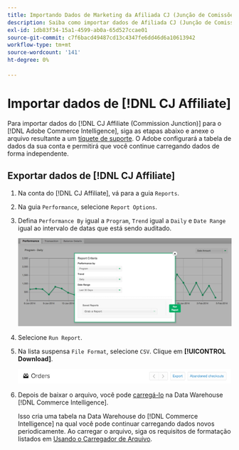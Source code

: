 ```yaml
---
title: Importando Dados de Marketing da Afiliada CJ (Junção de Comissões)
description: Saiba como importar dados de Afiliada CJ (Junção de Comissões) para o  [!DNL Commerce Intelligence].L Commerce Intelligence&rbrack;.
exl-id: 1db83f34-15a1-4599-ab0a-65d527ccae01
source-git-commit: c7f6bacd49487cd13c4347fe6dd46d6a10613942
workflow-type: tm+mt
source-wordcount: '141'
ht-degree: 0%

---
```


# Importar dados de [!DNL CJ Affiliate]

Para importar dados do [!DNL CJ Affiliate (Commission Junction)] para o [!DNL Adobe Commerce Intelligence], siga as etapas abaixo e anexe o arquivo resultante a um [tíquete de suporte](https://experienceleague.adobe.com/docs/commerce-knowledge-base/kb/troubleshooting/miscellaneous/mbi-service-policies.html?lang=pt-BR). O Adobe configurará a tabela de dados da sua conta e permitirá que você continue carregando dados de forma independente.

## Exportar dados de [!DNL CJ Affiliate]

1. Na conta do [!DNL CJ Affiliate], vá para a guia `Reports`.

1. Na guia `Performance`, selecione `Report Options`.

1. Defina `Performance By` igual a `Program`, `Trend` igual a `Daily` e `Date Range` igual ao intervalo de datas que está sendo auditado.

   ![exportar-cj-afiliar-dados](../../../assets/export-cj-affiliate-data-1.png)<!--{:.zoom}-->

1. Selecione `Run Report`.

1. Na lista suspensa `File Format`, selecione `CSV`.  Clique em **[!UICONTROL Download]**.

   ![exportar dados de afiliado do cj](../../../assets/export-an-individual-order-2.jpg)<!--{:.zoom}-->

1. Depois de baixar o arquivo, você pode [carregá-lo](../connecting-data/using-file-uploader.md) na Data Warehouse [!DNL Commerce Intelligence].

   Isso cria uma tabela na Data Warehouse do [!DNL Commerce Intelligence] na qual você pode continuar carregando dados novos periodicamente. Ao carregar o arquivo, siga os requisitos de formatação listados em [Usando o Carregador de Arquivo](../connecting-data/using-file-uploader.md).
